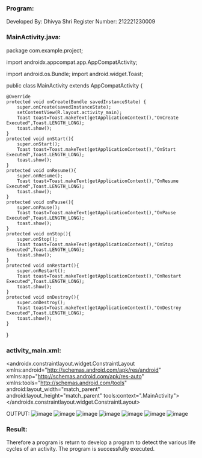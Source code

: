 ### Program:
Developed By: Dhivya Shri
Register Number: 212221230009
### MainActivity.java:
package com.example.project;

import androidx.appcompat.app.AppCompatActivity;

import android.os.Bundle;
import android.widget.Toast;

public class MainActivity extends AppCompatActivity {

    @Override
    protected void onCreate(Bundle savedInstanceState) {
        super.onCreate(savedInstanceState);
        setContentView(R.layout.activity_main);
        Toast toast=Toast.makeText(getApplicationContext(),"OnCreate Executed",Toast.LENGTH_LONG);
        toast.show();
    }
    protected void onStart(){
        super.onStart();
        Toast toast=Toast.makeText(getApplicationContext(),"OnStart Executed",Toast.LENGTH_LONG);
        toast.show();
    }
    protected void onResume(){
        super.onResume();
        Toast toast=Toast.makeText(getApplicationContext(),"OnResume Executed",Toast.LENGTH_LONG);
        toast.show();
    }
    protected void onPause(){
        super.onPause();
        Toast toast=Toast.makeText(getApplicationContext(),"OnPause Executed",Toast.LENGTH_LONG);
        toast.show();
    }
    protected void onStop(){
        super.onStop();
        Toast toast=Toast.makeText(getApplicationContext(),"OnStop Executed",Toast.LENGTH_LONG);
        toast.show();
    }
    protected void onRestart(){
        super.onRestart();
        Toast toast=Toast.makeText(getApplicationContext(),"OnRestart Executed",Toast.LENGTH_LONG);
        toast.show();
    }
    protected void onDestroy(){
        super.onDestroy();
        Toast toast=Toast.makeText(getApplicationContext(),"OnDestroy Executed",Toast.LENGTH_LONG);
        toast.show();
    }
}

### activity_main.xml:

<?xml version="1.0" encoding="utf-8"?>
<androidx.constraintlayout.widget.ConstraintLayout xmlns:android="http://schemas.android.com/apk/res/android"
    xmlns:app="http://schemas.android.com/apk/res-auto"
    xmlns:tools="http://schemas.android.com/tools"
    android:layout_width="match_parent"
    android:layout_height="match_parent"
    tools:context=".MainActivity">
    <TextView
        android:layout_width="wrap_content"
        android:layout_height="wrap_content"
        android:text="Hello World!"
        app:layout_constraintBottom_toBottomOf="parent"
        app:layout_constraintEnd_toEndOf="parent"
        app:layout_constraintStart_toStartOf="parent"
        app:layout_constraintTop_toTopOf="parent" />
</androidx.constraintlayout.widget.ConstraintLayout>

OUTPUT: 
![image](https://user-images.githubusercontent.com/94505585/190554889-a0a5dc4c-0c31-41f6-940d-4bfd4e2fe968.png)
![image](https://user-images.githubusercontent.com/94505585/190554935-92f7d7b2-e257-4908-8c76-6b4223c06c02.png)
![image](https://user-images.githubusercontent.com/94505585/190554984-d4b632eb-199a-43b9-a060-dba32df0ecae.png)
![image](https://user-images.githubusercontent.com/94505585/190555001-79b21e4c-3da8-474a-b3e8-3a27373c91b7.png)
![image](https://user-images.githubusercontent.com/94505585/190555046-0d3848e7-e7f7-4e31-8391-ce0fc673b780.png)
![image](https://user-images.githubusercontent.com/94505585/190555061-6c0a77a3-1836-45b9-abe8-43e7319a4fd5.png)
![image](https://user-images.githubusercontent.com/94505585/190555082-49cf88a5-4486-4b13-bf74-651916aae59a.png)

### Result:</br>
Therefore a program is return to develop a program to detect the various life cycles of an activity. The program is successfully executed.




